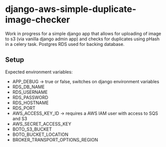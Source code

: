 # django-aws-simple-duplicate-image-checker

Work in progress for a simple django app that allows for uploading of image to s3 (via vanilla django admin app) and checks for duplicates using pHash in a celery task. Postgres RDS used for backing database.

## Setup
Expected environment variables:
* APP_DEBUG -> true or false, switches on django environment variables
* RDS_DB_NAME
* RDS_USERNAME
* RDS_PASSWORD
* RDS_HOSTNAME
* RDS_PORT
* AWS_ACCESS_KEY_ID -> requires a AWS IAM user with access to SQS and S3
* AWS_SECRET_ACCESS_KEY
* BOTO_S3_BUCKET
* BOTO_BUCKET_LOCATION
* BROKER_TRANSPORT_OPTIONS_REGION
